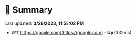 # 📖 Summary
Last updated: **3/26/2023, 11:58:02 PM**

- `GET` [https://google.com](https://google.com) - **Up** (332ms)
